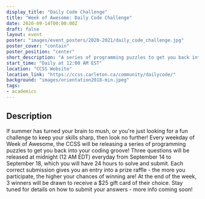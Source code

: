 ```yaml
---
display_title: "Daily Code Challenge"
title: "Week of Awesome: Daily Code Challenge"
date: 2020-09-14T00:00:00Z
draft: false
layout: event
poster: "images/event_posters/2020-2021/daily_code_challenge.jpg"
poster_cover: "contain"
poster_position: "center"
short_description: "A series of programming puzzles to get you back into your coding groove!"
start_time: "Daily at 12:00 AM EST"
location: "CCSS Website"
location_link: "https://ccss.carleton.ca/community/dailycode/"
background: "images/orientation2018-min.jpeg"
tags:
- academics
---
```


## Description

If summer has turned your brain to mush, or you're just looking for a fun challenge to keep your skills sharp, then look no further! Every weekday of Week of Awesome, the CCSS will be releasing a series of programming puzzles to get you back into your coding groove! Three questions will be released at midnight (12 AM EDT) everyday from September 14 to September 18, which you will have 24 hours to solve and submit. Each correct submission gives you an entry into a prize raffle - the more you participate, the higher your chances of winning are! At the end of the week, 3 winners will be drawn to receive a $25 gift card of their choice. Stay tuned for details on how to submit your answers - more info coming soon!